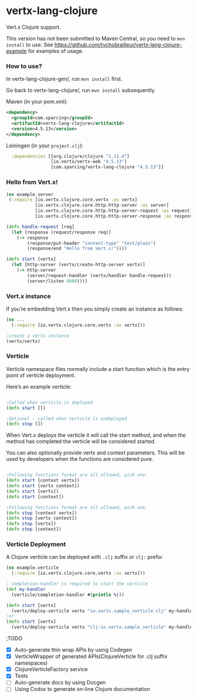 # vertx-lang-clojure
Vert.x Clojure support.

This version has not been submitted to Maven Central, so you need to `mvn install` to use.
See https://github.com/tychobrailleur/vertx-lang-clojure-example for examples of usage.

### How to use?

In vertx-lang-clojure-gen/, run `mvn install` first.

Go back to vertx-lang-clojure/, run `mvn install` subsequently.

Maven (in your pom.xml):
```xml
<dependency>
  <groupId>com.sparcing</groupId>
  <artifactId>vertx-lang-clojure</artifactId>
  <version>4.5.13</version>
</dependency>
```

Leiningen (in your `project.clj`):

```clojure
  :dependencies [[org.clojure/clojure "1.11.4"]
                 [io.vertx/vertx-web "4.5.13"]
                 [com.sparcing/vertx-lang-clojure "4.5.13"]]
```


### Hello from Vert.x!

```clojure
(ns example.server
 (:require [io.vertx.clojure.core.vertx :as vertx]
           [io.vertx.clojure.core.http.http-server :as server]
           [io.vertx.clojure.core.http.http-server-request :as request]
           [io.vertx.clojure.core.http.http-server-response :as response]))

(defn handle-request [req]
  (let [response (request/response req)]
    (-> response
        (response/put-header "content-type" "text/plain")
        (response/end "Hello from Vert.x!"))))

(defn start [vertx]
  (let [http-server (vertx/create-http-server vertx)]
    (-> http-server
        (server/request-handler (vertx/handler handle-request))
        (server/listen 8080))))
```

### Vert.x instance

If you’re embedding Vert.x then you simply create an instance as follows:

```clojure
(ns ...
  (:require [io.vertx.clojure.core.vertx :as vertx]))

;create a vertx instance
(vertx/vertx)
```

### Verticle

Verticle namespace files normally include a start function which is the entry point of verticle deployment.

Here’s an example verticle:
```clojure

;Called when verticle is deployed
(defn start [])

;Optional - called when verticle is undeployed
(defn stop [])
```

When Vert.x deploys the verticle it will call the start method, and when the method has completed the verticle will be considered started.

You can also optionally provide vertx and context parameters. This will be used by developers when the functions are considered pure.

```clojure

;Following functions format are all allowed, pick one.
(defn start [context vertx])
(defn start [vertx context])
(defn start [vertx])
(defn start [context])

;Following functions format are all allowed, pick one.
(defn stop [context vertx])
(defn stop [vertx context])
(defn stop [vertx])
(defn stop [context])

```

### Verticle Deployment

A Clojure verticle can be deployed with `.clj` suffix or `clj:` prefix:

```clojure
(ns example.verticle
  (:require [io.vertx.clojure.core.vertx :as vertx]))

; completion-handler is required to start the verticle
(def my-handler
  (verticle/completion-handler #(println %)))

(defn start [vertx]
  (vertx/deploy-verticle vertx "io.vertx.sample_verticle.clj" my-handler))
;or
(defn start [vertx]
  (vertx/deploy-verticle vertx "clj:io.vertx.sample_verticle" my-handler))
```

;TODO

- [x] Auto-generate thin wrap APIs by using Codegen
- [x] VerticleWrapper of generated APIs(ClojureVerticle for .clj suffix namespaces)
- [x] ClojureVerticleFactory service
- [x] Tests
- [ ] Auto-generate docs by using Docgen
- [ ] Using Codox to generate on-line Clojure documentation
